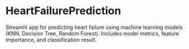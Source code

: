 # HeartFailurePrediction
Streamlit app for predicting heart failure using machine learning models (KNN, Decision Tree, Random Forest). Includes model metrics, feature importance, and classification result.
